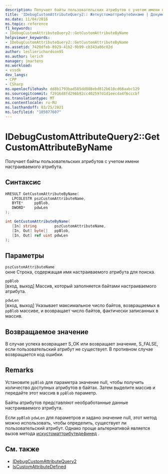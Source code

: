 ```yaml
---
description: Получает байты пользовательских атрибутов с учетом имени настраиваемого атрибута.
title: 'IDebugCustomAttributeQuery2:: Жеткустоматтрибутебинаме | Документация Майкрософт'
ms.date: 11/04/2016
ms.topic: reference
f1_keywords:
- IDebugCustomAttributeQuery2::GetCustomAttributeByName
helpviewer_keywords:
- IDebugCustomAttributeQuery2::GetCustomAttributeByName
ms.assetid: 7428dfeb-8929-41b2-9b99-cb343a86c02d
author: leslierichardson95
ms.author: lerich
manager: jmartens
ms.workload:
- vssdk
dev_langs:
- CPP
- CSharp
ms.openlocfilehash: dd8b1793bad585dd808ebd812b610cd68aabc129
ms.sourcegitcommit: f2916d8fd296b92cc402597d1d1eecda4f6cccbf
ms.translationtype: MT
ms.contentlocale: ru-RU
ms.lasthandoff: 03/25/2021
ms.locfileid: "105077607"
---
```

# <a name="idebugcustomattributequery2getcustomattributebyname"></a>IDebugCustomAttributeQuery2::GetCustomAttributeByName
Получает байты пользовательских атрибутов с учетом имени настраиваемого атрибута.

## <a name="syntax"></a>Синтаксис

```cpp
HRESULT GetCustomAttributeByName( 
   LPCOLESTR pszCustomAttributeName,
   BYTE*     ppBlob,
   DWORD*    pdwLen
);
```

```csharp
int GetCustomAttributeByName(
   [In] string        pszCustomAttributeName,
   [In, Out] byte[]   ppBlob,
   [In, Out] ref uint pdwLen
);
```

## <a name="parameters"></a>Параметры
`pszCustomAttributeName`\
окне Строка, содержащая имя настраиваемого атрибута для поиска.

`ppBlob`\
[вход, выход] Массив, который заполняется байтами настраиваемого атрибута.

`pdwLen`\
[вход, выход] Указывает максимальное число байтов, возвращаемых в `ppBlob` массиве, и возвращает число байтов, фактически записанных в массив.

## <a name="return-value"></a>Возвращаемое значение
 В случае успеха возвращает S_OK или возвращает значение, S_FALSE, если пользовательский атрибут не существует. В противном случае возвращается код ошибки.

## <a name="remarks"></a>Remarks
 Установите `ppBlob` для параметра значение null, чтобы получить количество доступных атрибутов в байтах. Затем выделите массив и передайте этот массив в `ppBlob` параметр.

 Байты атрибутов представляют необработанные данные настраиваемого атрибута.

 Если `ppBlob` `pdwLen` для параметров и задано значение null, этот метод можно использовать, чтобы определить, существует ли пользовательский атрибут. Однако проще альтернативой является вызов метода [искустоматтрибутедефинед](../../../extensibility/debugger/reference/idebugcustomattributequery2-iscustomattributedefined.md) .

## <a name="see-also"></a>См. также
- [IDebugCustomAttributeQuery2](../../../extensibility/debugger/reference/idebugcustomattributequery2.md)
- [IsCustomAttributeDefined](../../../extensibility/debugger/reference/idebugcustomattributequery2-iscustomattributedefined.md)

